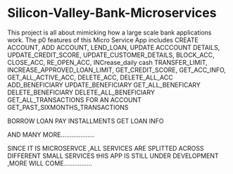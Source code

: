 # Silicon-Valley-Bank-Microservices

This project is all about mimicking how a large scale bank applications work.
The p0 features of this Micro Service App includes
CREATE ACCOUNT,
ADD ACCOUNT,
LEND_LOAN,
UPDATE ACCCOUNT DETAILS,
UPDATE_CREDIT_SCORE,
UPDATE_CUSTOMER_DETAILS,
BLOCK_ACC,
CLOSE_ACC,
RE_OPEN_ACC,
INCrease_daily cash TRANSFER_LIMIT,
INCREASE_APPROVED_LOAN_LIMIT,
GET_CREDIT_SCORE,
GET_ACC_INFO,
GET_ALL_ACTIVE_ACC,
DELETE_ACC,
DELETE_ALL_ACC
ADD_BENEFICIARY
UPDATE_BENEFICIARY
GET_ALL_BENEFICARY
DELETE_BENEFICIARY
DELETE_ALL_BENEFICIARY
GET_ALL_TRANSACTIONS FOR AN ACCOUNT
GET_PAST_SIXMONTHS_TRANSACTIONS

BORROW LOAN
PAY INSTALLMENTS
GET LOAN INFO

AND MANY MORE...................

SINCE IT IS MICROSERVCE ,ALL SERVICES ARE SPLITTED ACROSS DIFFERENT SMALL SERVICES 
tHIS APP IS STILL UNDER DEVELOPMENT ,MORE WILL COME................
